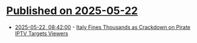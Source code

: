 # [Published on 2025-05-22](index.md)

* [2025-05-22, 08:42:00](https://soylentnews.org/article.pl?sid=25/05/21/1214206&from=rss) - [Italy Fines Thousands as Crackdown on Pirate IPTV Targets Viewers](https://soylentnews.org/article.pl?sid=25/05/21/1214206&from=rss)
